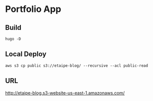 # Portfolio App

## Build

```shell
hugo -D
```

## Local Deploy

```shell
aws s3 cp public s3://etaipe-blog/ --recursive --acl public-read
```

## URL
http://etaipe-blog.s3-website-us-east-1.amazonaws.com/

